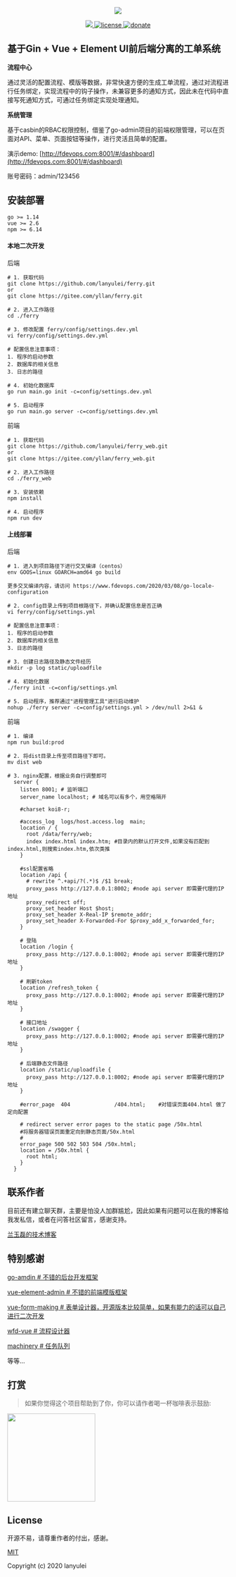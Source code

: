<p align="center">
  <img src="https://www.fdevops.com/wp-content/uploads/2020/07/1595066253-ferry_logo_meitu_1.png">
</p>


<p align="center">
  <a href="https://github.com/lanyulei/ferry">
    <img src="https://www.fdevops.com/wp-content/uploads/2020/07/1595067271-badge.png">
  </a>
  <a href="https://github.com/lanyulei/ferry">
    <img src="https://www.fdevops.com/wp-content/uploads/2020/07/1595067272-apistatus.png" alt="license">
  </a>
    <a href="https://github.com/lanyulei/ferry">
    <img src="https://www.fdevops.com/wp-content/uploads/2020/07/1595067269-donate.png" alt="donate">
  </a>
</p>

## 基于Gin + Vue + Element UI前后端分离的工单系统

**流程中心**

通过灵活的配置流程、模版等数据，非常快速方便的生成工单流程，通过对流程进行任务绑定，实现流程中的钩子操作，未兼容更多的通知方式，因此未在代码中直接写死通知方式，可通过任务绑定实现处理通知。

**系统管理**

基于casbin的RBAC权限控制，借鉴了go-admin项目的前端权限管理，可以在页面对API、菜单、页面按钮等操作，进行灵活且简单的配置。

演示demo: [http://fdevops.com:8001/#/dashboard](http://fdevops.com:8001/#/dashboard)

账号密码：admin/123456

## 安装部署

```
go >= 1.14
vue >= 2.6
npm >= 6.14
```

#### 本地二次开发

后端

```
# 1. 获取代码
git clone https://github.com/lanyulei/ferry.git
or
git clone https://gitee.com/yllan/ferry.git

# 2. 进入工作路径
cd ./ferry

# 3. 修改配置 ferry/config/settings.dev.yml
vi ferry/config/settings.dev.yml

# 配置信息注意事项：
1. 程序的启动参数
2. 数据库的相关信息
3. 日志的路径

# 4. 初始化数据库
go run main.go init -c=config/settings.dev.yml

# 5. 启动程序
go run main.go server -c=config/settings.dev.yml
```

前端

```
# 1. 获取代码
git clone https://github.com/lanyulei/ferry_web.git
or
git clone https://gitee.com/yllan/ferry_web.git

# 2. 进入工作路径
cd ./ferry_web

# 3. 安装依赖
npm install

# 4. 启动程序
npm run dev
```


#### 上线部署

后端

```
# 1. 进入到项目路径下进行交叉编译（centos）
env GOOS=linux GOARCH=amd64 go build

更多交叉编译内容，请访问 https://www.fdevops.com/2020/03/08/go-locale-configuration

# 2. config目录上传到项目根路径下，并确认配置信息是否正确
vi ferry/config/settings.yml

# 配置信息注意事项：
1. 程序的启动参数
2. 数据库的相关信息
3. 日志的路径

# 3. 创建日志路径及静态文件经历
mkdir -p log static/uploadfile

# 4. 初始化数据
./ferry init -c=config/settings.yml

# 5. 启动程序，推荐通过"进程管理工具"进行启动维护
nohup ./ferry server -c=config/settings.yml > /dev/null 2>&1 &
```

前端

```
# 1. 编译
npm run build:prod

# 2. 将dist目录上传至项目路径下即可。
mv dist web

# 3. nginx配置，根据业务自行调整即可
  server {
    listen 8001; # 监听端口
    server_name localhost; # 域名可以有多个，用空格隔开
  
    #charset koi8-r;
  
    #access_log  logs/host.access.log  main;
    location / {
      root /data/ferry/web;
      index index.html index.htm; #目录内的默认打开文件,如果没有匹配到index.html,则搜索index.htm,依次类推
    }
  
    #ssl配置省略
    location /api {
      # rewrite ^.+api/?(.*)$ /$1 break;
      proxy_pass http://127.0.0.1:8002; #node api server 即需要代理的IP地址
      proxy_redirect off;
      proxy_set_header Host $host;
      proxy_set_header X-Real-IP $remote_addr;
      proxy_set_header X-Forwarded-For $proxy_add_x_forwarded_for;
    }
  
    # 登陆
    location /login {
      proxy_pass http://127.0.0.1:8002; #node api server 即需要代理的IP地址
    }
  
    # 刷新token
    location /refresh_token {
      proxy_pass http://127.0.0.1:8002; #node api server 即需要代理的IP地址
    }
  
    # 接口地址
    location /swagger {
      proxy_pass http://127.0.0.1:8002; #node api server 即需要代理的IP地址
    }
  
    # 后端静态文件路径
    location /static/uploadfile {
      proxy_pass http://127.0.0.1:8002; #node api server 即需要代理的IP地址
    }
  
    #error_page  404              /404.html;    #对错误页面404.html 做了定向配置
  
    # redirect server error pages to the static page /50x.html
    #将服务器错误页面重定向到静态页面/50x.html
    #
    error_page 500 502 503 504 /50x.html;
    location = /50x.html {
      root html;
    }
  }
```

## 联系作者

目前还有建立聊天群，主要是怕没人加群尴尬，因此如果有问题可以在我的博客给我发私信，或者在问答社区留言，感谢支持。

[兰玉磊的技术博客](https://www.fdevops.com/)

## 特别感谢
[go-amdin # 不错的后台开发框架](https://github.com/wenjianzhang/go-admin.git)

[vue-element-admin # 不错的前端模版框架](https://github.com/PanJiaChen/vue-element-admin)

[vue-form-making # 表单设计器，开源版本比较简单，如果有能力的话可以自己进行二次开发 ](https://github.com/GavinZhuLei/vue-form-making.git)

[wfd-vue # 流程设计器](https://github.com/guozhaolong/wfd-vue)

[machinery # 任务队列](https://github.com/RichardKnop/machinery.git)

等等...

## 打赏

> 如果你觉得这个项目帮助到了你，你可以请作者喝一杯咖啡表示鼓励:

<img class="no-margin" src="https://www.fdevops.com/wp-content/uploads/2020/07/1595075890-81595075871_.pic_hd.png"  height="200px" >

## License

开源不易，请尊重作者的付出，感谢。

[MIT](https://github.com/lanyulei/ferry/blob/master/LICENSE)

Copyright (c) 2020 lanyulei
